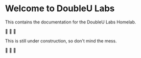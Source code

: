 # Welcome to DoubleU Labs

This contains the documentation for the DoubleU Labs Homelab.

:construction:      :construction:      :construction:

This is still under construction, so don't mind the mess.

:construction:      :construction:      :construction:
